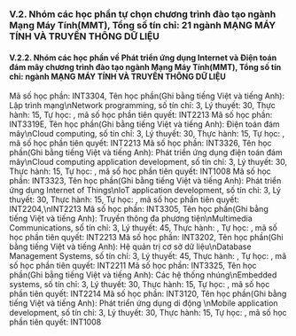 ### V.2. Nhóm các học phần tự chọn chương trình đào tạo ngành Mạng Máy Tính(MMT), Tổng số tín chỉ: 21 ngành MẠNG MÁY TÍNH VÀ TRUYỀN THÔNG DỮ LIỆU
#### V.2.2. Nhóm các học phần về Phát triển ứng dụng Internet và Điện toán đám mây chương trình đào tạo ngành Mạng Máy Tính(MMT), Tổng số tín chỉ: ngành MẠNG MÁY TÍNH VÀ TRUYỀN THÔNG DỮ LIỆU
Mã số học phần: INT3304, Tên học phần(Ghi bằng tiếng Việt và tiếng Anh): Lập trình mạng\nNetwork programming, số tín chỉ: 3, Lý thuyết: 30, Thực hành: 15, Tự học: , mã số học phần tiên quyết: INT2213
Mã số học phần: INT3319E, Tên học phần(Ghi bằng tiếng Việt và tiếng Anh): Điện toán đám mây\nCloud computing, số tín chỉ: 3, Lý thuyết: 30, Thực hành: 15, Tự học: , mã số học phần tiên quyết: INT2213
Mã số học phần: INT3326, Tên học phần(Ghi bằng tiếng Việt và tiếng Anh): Phát triển ứng dụng điện toán đám mây\nCloud computing application development, số tín chỉ: 3, Lý thuyết: 30, Thực hành: 15, Tự học: , mã số học phần tiên quyết: INT1008
Mã số học phần: INT3323, Tên học phần(Ghi bằng tiếng Việt và tiếng Anh): Phát triển ứng dụng Internet of Things\nIoT application development, số tín chỉ: 3, Lý thuyết: 30, Thực hành: 15, Tự học: , mã số học phần tiên quyết: INT2204,\nINT2213
Mã số học phần: INT3305, Tên học phần(Ghi bằng tiếng Việt và tiếng Anh): Truyền thông đa phương tiện\nMultimedia Communications, số tín chỉ: 3, Lý thuyết: 45, Thực hành: , Tự học: , mã số học phần tiên quyết: INT2213
Mã số học phần: INT3202, Tên học phần(Ghi bằng tiếng Việt và tiếng Anh): Hệ quản trị cơ sở dữ liệu\nDatabase Management Systems, số tín chỉ: 3, Lý thuyết: 45, Thực hành: , Tự học: , mã số học phần tiên quyết: INT2211
Mã số học phần: INT3325, Tên học phần(Ghi bằng tiếng Việt và tiếng Anh): Các hệ thống nhúng\nEmbedded systems, số tín chỉ: 3, Lý thuyết: 30, Thực hành: 15, Tự học: , mã số học phần tiên quyết: INT2214
Mã số học phần: INT3120, Tên học phần(Ghi bằng tiếng Việt và tiếng Anh): Phát triển ứng dụng di động \nMobile application development, số tín chỉ: 3, Lý thuyết: 30, Thực hành: 15, Tự học: , mã số học phần tiên quyết: INT1008

